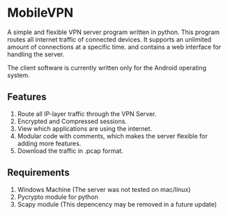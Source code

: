 # MobileVPN #
A simple and flexible VPN server program written in python.
This program routes all internet traffic of connected devices. It supports an unlimited amount of connections at a specific time. and contains a web interface for handling the server.

The client software is currently written only for the Android operating system.

## Features ##
1. Route all IP-layer traffic through the VPN Server.
2. Encrypted and Compressed sessions.
3. View which applications are using the internet.
4. Modular code with comments, which makes the server flexible for adding more features.
5. Download the traffic in .pcap format.

## Requirements ##
1. Windows Machine (The server was not tested on mac/linux)
2. Pycrypto module for python
3. Scapy module (This depencency may be removed in a future update)
